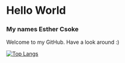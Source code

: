# Hello World

### My names Esther Csoke

Welcome to my GitHub. Have a look around :)


[![Top Langs](https://github-readme-stats.vercel.app/api/top-langs/?username=esthercsoke&layout=compact&theme=buefy)](https://github.com/esthercsoke/)
